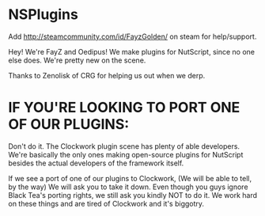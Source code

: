 NSPlugins
=========

Add http://steamcommunity.com/id/FayzGolden/ on steam for help/support.

Hey! We're FayZ and Oedipus! We make plugins for NutScript, since no one else does. We're pretty new on the scene.

Thanks to Zenolisk of CRG for helping us out when we derp.

IF YOU'RE LOOKING TO PORT ONE OF OUR PLUGINS:
=============================================

Don't do it. The Clockwork plugin scene has plenty of able developers. We're basically the only ones making open-source plugins for NutScript besides the actual developers of the framework itself.

If we see a port of one of our plugins to Clockwork, (We will be able to tell, by the way) We will ask you to take it down. Even though you guys ignore Black Tea's porting rights, we still ask you kindly NOT to do it. We work hard on these things and are tired of Clockwork and it's biggotry. 
